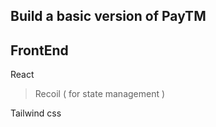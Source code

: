 ## Build a basic version of PayTM

## FrontEnd

React

> Recoil ( for state management )

Tailwind css
